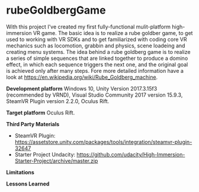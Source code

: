 # rubeGoldbergGame

With this project I've created my first fully-functional mulit-platform high-immersion VR game. 
The basic idea is to realize a rube goldber game, to get used to working with VR SDKs and to get familiarized with coding
core VR mechanics such as locomotion, grabbin and physics, scene loadeing and creating menu systems.
The idea behind a rube goldberg game is to realize a series of simple sequences that are linked together to produce a domino effect, in which each sequence triggers the next one, 
and the original goal is achieved only after many steps.
Fore more detailed information have a look at https://en.wikipedia.org/wiki/Rube_Goldberg_machine.


**Development platform** Windows 10, Unity Version 2017.3.15f3 (recommended by VRND), 
Visual Studio Community 2017 version 15.9.3, SteamVR Plugin version 2.2.0, Oculus Rift.

**Target platform** Oculus Rift. 

**Third Party Materials**
- SteamVR Plugin: https://assetstore.unity.com/packages/tools/integration/steamvr-plugin-32647
- Starter Project Undacity: https://github.com/udacity/High-Immersion-Starter-Project/archive/master.zip

**Limitations**

**Lessons Learned**